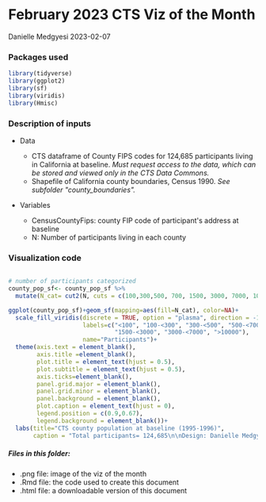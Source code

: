 # February 2023 CTS Viz of the Month
Danielle Medgyesi 
2023-02-07


### Packages used

```r
library(tidyverse)
library(ggplot2)
library(sf)
library(viridis)
library(Hmisc)
```
### Description of inputs

* Data
  + CTS dataframe of County FIPS codes for 124,685 participants living in California at baseline. *Must request access to the data, which can be stored and viewed only in the CTS Data Commons.*
  + Shapefile of California county boundaries, Census 1990. *See subfolder "county_boundaries".*
  
* Variables
  + CensusCountyFips: county FIP code of participant's address at baseline
  + N: Number of participants living in each county 


### Visualization code

```r

# number of participants categorized 
county_pop_sf<- county_pop_sf %>% 
  mutate(N_cat= cut2(N, cuts = c(100,300,500, 700, 1500, 3000, 7000, 10000)))

ggplot(county_pop_sf)+geom_sf(mapping=aes(fill=N_cat), color=NA)+ 
  scale_fill_viridis(discrete = TRUE, option = "plasma", direction = -1, 
                     labels=c("<100", "100-<300", "300-<500", "500-<700", "700-<1500",
                              "1500-<3000", "3000-<7000", ">10000"), 
                     name="Participants")+
  theme(axis.text = element_blank(), 
        axis.title =element_blank(),
        plot.title = element_text(hjust = 0.5),
        plot.subtitle = element_text(hjust = 0.5),
        axis.ticks=element_blank(), 
        panel.grid.major = element_blank(), 
        panel.grid.minor = element_blank(), 
        panel.background = element_blank(), 
        plot.caption = element_text(hjust = 0), 
        legend.position = c(0.9,0.67), 
        legend.background = element_blank())+
  labs(title="CTS county population at baseline (1995-1996)", 
       caption = "Total participants= 124,685\n\nDesign: Danielle Medgyesi | dm3688@cumc.columbia.edu")

```

##### Files in this folder:

- .png file: image of the viz of the month
- .Rmd file: the code used to create this document
- .html file: a downloadable version of this document
